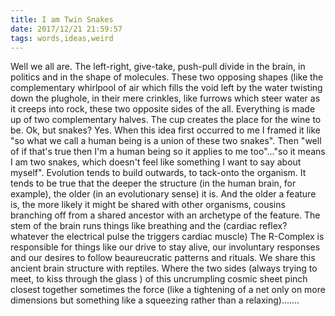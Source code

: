```yaml
---
title: I am Twin Snakes
date: 2017/12/21 21:59:57
tags: words,ideas,weird
---
```


Well we all are. The left-right, give-take, push-pull divide in the brain, in politics and in the shape of molecules. These two opposing shapes (like the complementary whirlpool of air which fills the void left by the water twisting down the plughole, in their mere crinkles, like furrows which steer water as it creeps into rock, these two opposite sides of the all. Everything is made up of two complementary halves. The cup creates the place for the wine to be. Ok, but snakes? Yes. When this idea first occurred to me I framed it like "so what we call a human being is a union of these two snakes". Then "well of if that's true then I'm a human being so it applies to me too"..."so it means I am two snakes, which doesn't feel like something I want to say about myself". Evolution tends to build outwards, to tack-onto the organism. It tends to be true that the deeper the structure (in the human brain, for example), the older (in an evolutionary sense) it is. And the older a feature is, the more likely it might be shared with other organisms, cousins branching off from a shared ancestor with an archetype of the feature. The stem of the brain runs things like breathing and the (cardiac reflex? whatever the electrical pulse the triggers cardiac muscle) The R-Complex is responsible for things like our drive to stay alive, our involuntary responses and our desires to follow beaureucratic patterns and rituals. We share this ancient brain structure with reptiles. Where the two sides (always trying to meet, to kiss through the glass ) of this uncrumpling cosmic sheet pinch closest together sometimes the force (like a tightening of a net only on more dimensions but something like a squeezing rather than a relaxing).......
